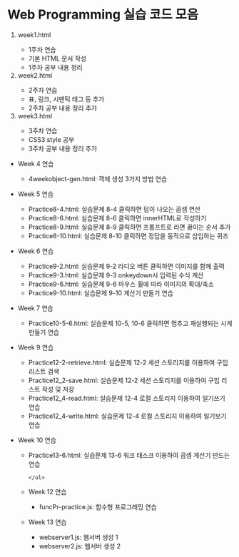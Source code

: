 <h1>Web Programming 실습 코드 모음</h1>

<ol>
    <li>week1.html</li>
    <ul>
        <li>1주차 연습</li>
        <li>기본 HTML 문서 작성</li>
        <li>1주차 공부 내용 정리</li>
    </ul>
    <li>week2.html</li>
    <ul>
        <li>2주차 연습</li>
        <li>표, 링크, 시맨틱 태그 등 추가</li>
        <li>2주차 공부 내용 정리 추가</li>
    </ul>
    <li>week3.html</li>
    <ul>
        <li>3주차 연습</li>
        <li>CSS3 style 공부</li>
        <li>3주차 공부 내용 정리 추가</li>
    </ul>
</ol>

<ul>
    <li>Week 4 연습</li>
    <ul>
        <li>4weekobject-gen.html: 객체 생성 3가지 방법 연습</li>
    </ul>
</ul>

<ul>
    <li>Week 5 연습</li>
    <ul>
        <li>Practice8-4.html: 실습문제 8-4 클릭하면 답이 나오는 곱셈 연산</li>
        <li>Practice8-6.html: 실습문제 8-6 클릭하면 innerHTML로 작성하기</li>
        <li>Practice8-9.html: 실습문제 8-9 클릭하면 프롬프트로 라면 끓이는 순서 추가</li>
        <li>Practice8-10.html: 실습문제 8-10 클릭하면 정답을 동적으로 삽입하는 퀴즈</li>
    </ul>
</ul>

<ul>
    <li>Week 6 연습</li>
    <ul>
        <li>Practice9-2.html: 실습문제 9-2 라디오 버튼 클릭하면 이미지를 함께 출력</li>
        <li>Practice9-3.html: 실습문제 9-3 onkeydown시 입력된 수식 계산</li>
        <li>Practice9-6.html: 실습문제 9-6 마우스 휠에 따라 이미지의 확대/축소</li>
        <li>Practice9-10.html: 실습문제 9-10 계산기 만들기 연습</li>
    </ul>
</ul>

<ul>
    <li>Week 7 연습</li>
    <ul>
        <li>Practice10-5-6.html: 실습문제 10-5, 10-6 클릭하면 멈추고 재실행되는 시계 만들기 연습</li>
    </ul>
</ul>

<ul>
    <li>Week 9 연습</li>
    <ul>
        <li>Practice12-2-retrieve.html: 실습문제 12-2 세션 스토리지를 이용하여 구입 리스트 검색</li>
        <li>Practice12_2-save.html: 실습문제 12-2 세션 스토리지를 이용하여 구입 리스트 작성 및 저장</li>
        <li>Practice12_4-read.html: 실습문제 12-4 로컬 스토리지 이용하여 일기쓰기 연습</li>
        <li>Practice12_4-write.html: 실습문제 12-4 로컬 스토리지 이용하여 일기보기 연습</li>
    </ul>
</ul>

<ul>
    <li>Week 10 연습</li>
    <ul>
        <li>Practice13-6.html: 실습문제 13-6 워크 태스크 이용하여 곱셈 계산기 만드는 연습</li>
       
    </ul>
</ul>

<ul>
    <li>Week 12 연습</li>
    <ul>
        <li>funcPr-practice.js: 함수형 프로그래밍 연습</li>
    </ul>
</ul>

<ul>
    <li>Week 13 연습</li>
    <ul>
        <li>webserver1.js: 웹서버 생성 1</li>
        <li>webserver2.js: 웹서버 생성 2</li>
    </ul>
</ul>
